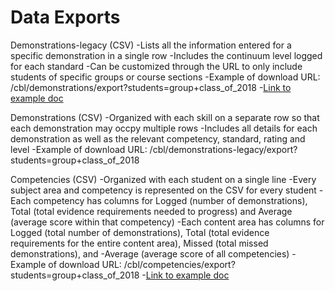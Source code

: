 # Data Exports

Demonstrations-legacy (CSV)
-Lists all the information entered for a specific demonstration in a single row
-Includes the continuum level logged for each standard
-Can be customized through the URL to only include students of specific groups or course sections
-Example of download URL: /cbl/demonstrations/export?students=group+class_of_2018
-[Link to example doc](https://docs.google.com/spreadsheets/d/18F9aDXH7bgMUG_p7265aY0JoI_TDJ-tcSf4oLNWFV-Y/edit#gid=0)

Demonstrations (CSV)
-Organized with each skill on a separate row so that each demonstration may occpy multiple rows
-Includes all details for each demonstration as well as the relevant competency, standard, rating and level
-Example of download URL: /cbl/demonstrations-legacy/export?students=group+class_of_2018 

Competencies (CSV)
-Organized with each student on a single line
-Every subject area and competency is represented on the CSV for every student
-Each competency has columns for Logged (number of demonstrations), Total (total evidence requirements needed to progress) and Average (average score within that competency)
-Each content area has columns for Logged (total number of demonstrations), Total (total evidence requirements for the entire content area), Missed (total missed demonstrations), and -Average (average score of all competencies)
-Example of download URL: /cbl/competencies/export?students=group+class_of_2018
-[Link to example doc](https://docs.google.com/spreadsheets/d/1JugtlX931tKcOhmir31J_GqeLy-4J2y3gIJyu4aKMdI/edit#gid=0)
